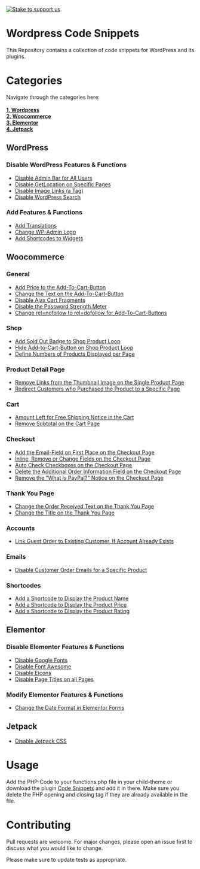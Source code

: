 [![Stake to support us](https://badge.devprotocol.xyz/0x9110f25B4B3f73b7E886c8C3aaAcF6e4Cb49564c/descriptive)](https://stakes.social/0x9110f25B4B3f73b7E886c8C3aaAcF6e4Cb49564c)

# Wordpress Code Snippets

This Repository contains a collection of code snippets for WordPress and its plugins.

# Categories

Navigate through the categories here:<br>
<strong><br>
[1. Wordpress](#wordpress)<br>
[2. Woocommerce](#woocommerce)<br>
[3. Elementor](#elementor)<br>
[4. Jetpack](#jetpack)
</strong>

## WordPress

### Disable WordPress Features & Functions

- [Disable Admin Bar for All Users](/wordpress/php/wp-disable-admin-bar-for-all-users.php)
- [Disable GetLocation on Specific Pages](/wordpress/php/wp-disable-getlocation.php)
- [Disable Image Links (a Tag)](/wordpress/php/wp-disable-image-links.php)
- [Disable WordPress Search](/wordpress/php/wp-disable-search.php)

### Add Features & Functions

- [Add Translations](/wordpress/php/wp-translations.php)
- [Change WP-Admin Logo](/wordpress/php/wp-change-wp-admin-logo.php)
- [Add Shortcodes to Widgets](/wordpress/php/wp-add-shortcodes-to-widgets.php)

## Woocommerce

### General

- [Add Price to the Add-To-Cart-Button](/woocommerce/php/wc-add-price-to-add-to-cart-button.php)
- [Change the Text on the Add-To-Cart-Button](/woocommerce/php/wc-change-add-to-cart-text-on-button.php)
- [Disable Ajax Cart Fragments](/woocommerce/php/wc-disable-ajax-cart-fragments.php)
- [Disable the Password Strength Meter](/woocommerce/php/wc-disable-password-strength-meter.php)
- [Change rel=nofollow to rel=dofollow for Add-To-Cart-Buttons](/woocommerce/php/wc-change-rel-nofollow.php)

### Shop

- [Add Sold Out Badge to Shop Product Loop](/woocommerce/php/wc-add-sold-out-badge.php)
- [Hide Add-to-Cart-Button on Shop Product Loop](/woocommerce/php/wc-shop-hide-add-to-cart-button.php)
- [Define Numbers of Products Displayed per Page](/woocommerce/php/wc-define-numbers-of-products-displayed-per-page.php)

### Product Detail Page

- [Remove Links from the Thumbnail Image on the Single Product Page](/woocommerce/php/wc-remove-links-from-single-product-image-thumbnails.php)
- [Redirect Customers who Purchased the Product to a Specific Page](/woocommerce/php/wc-redirect-customers-who-purchased-the-product.php)

### Cart

- [Amount Left for Free Shipping Notice in the Cart](/woocommerce/php/wc-amount-left-for-free-shipping-notice.php)
- [Remove Subtotal on the Cart Page](/woocommerce/php/wc-remove-subtotal.php)

### Checkout

- [Add the Email-Field on First Place on the Checkout Page](/woocommerce/php/wc-checkout-email-on-first_place.php)
- [Inline, Remove or Change Fields on the Checkout Page](/woocommerce/php/wc-checkout-inline-fields-remove-fields-change-placeholder.php)
- [Auto Check Checkboxes on the Checkout Page](/woocommerce/php/wc-checkout-auto-check-checkboxes.php)
- [Delete the Additional Order Information Field on the Checkout Page](/woocommerce/php/wc-delete-additional-order-informations.php)
- [Remove the "What is PayPal?" Notice on the Checkout Page](/woocommerce/php/wc-remove-what-is-paypal.php)

### Thank You Page

- [Change the Order Received Text on the Thank You Page](/woocommerce/php/wc-thankyou-change-order-received-text.php)
- [Change the Title on the Thank You Page](/woocommerce/php/wc-thankyou-change-title.php)

### Accounts

- [Link Guest Order to Existing Customer, If Account Already Exists](/woocommerce/php/wc-link-guest-order-to-existing-customer.php)

### Emails

- [Disable Customer Order Emails for a Specific Product](/woocommerce/php/wc-disable-customer-order-emails-for-a-specific-product.php)

### Shortcodes

- [Add a Shortcode to Display the Product Name](/woocommerce/php/wc-shortcode-display-product-name.php)
- [Add a Shortcode to Display the Product Price](/woocommerce/php/wc-shortcode-display-product-price.php)
- [Add a Shortcode to Display the Product Rating](/woocommerce/php/wc-shortcode-display-product-rating.php)

## Elementor

### Disable Elementor Features & Functions

- [Disable Google Fonts](/elementor/php/elementor-disable-google-fonts.php)
- [Disable Font Awesome](/elementor/php/elementor-disable-font-awesome.php)
- [Disable Eicons](/elementor/php/elementor-disable-eicons.php)
- [Disable Page Titles on all Pages](/elementor/php/elementor-disable-page-titles.php)

### Modify Elementor Features & Functions

- [Change the Date Format in Elementor Forms](/elementor/php/elementor-form-date-format.php)

## Jetpack

- [Disable Jetpack CSS](/jetpack/php/jetpack-disable-css.php)

# Usage

Add the PHP-Code to your functions.php file in your child-theme or download the plugin [Code Snippets](https://de.wordpress.org/plugins/code-snippets/) and add it in there. Make sure you delete the PHP opening and closing tag if they are already available in the file.

# Contributing

Pull requests are welcome. For major changes, please open an issue first to discuss what you would like to change.

Please make sure to update tests as appropriate.
